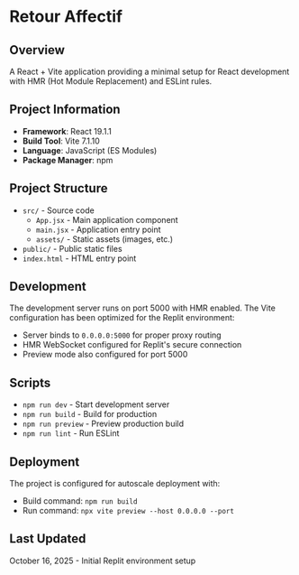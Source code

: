 # Retour Affectif

## Overview
A React + Vite application providing a minimal setup for React development with HMR (Hot Module Replacement) and ESLint rules.

## Project Information
- **Framework**: React 19.1.1
- **Build Tool**: Vite 7.1.10
- **Language**: JavaScript (ES Modules)
- **Package Manager**: npm

## Project Structure
- `src/` - Source code
  - `App.jsx` - Main application component
  - `main.jsx` - Application entry point
  - `assets/` - Static assets (images, etc.)
- `public/` - Public static files
- `index.html` - HTML entry point

## Development
The development server runs on port 5000 with HMR enabled. The Vite configuration has been optimized for the Replit environment:
- Server binds to `0.0.0.0:5000` for proper proxy routing
- HMR WebSocket configured for Replit's secure connection
- Preview mode also configured for port 5000

## Scripts
- `npm run dev` - Start development server
- `npm run build` - Build for production
- `npm run preview` - Preview production build
- `npm run lint` - Run ESLint

## Deployment
The project is configured for autoscale deployment with:
- Build command: `npm run build`
- Run command: `npx vite preview --host 0.0.0.0 --port`

## Last Updated
October 16, 2025 - Initial Replit environment setup

